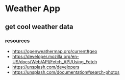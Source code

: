 # Weather App

## get cool weather data

### resources
- https://openweathermap.org/current#geo
- https://developer.mozilla.org/en-US/docs/Web/API/Fetch_API/Using_Fetch
- https://unsplash.com/developers
- https://unsplash.com/documentation#search-photos
